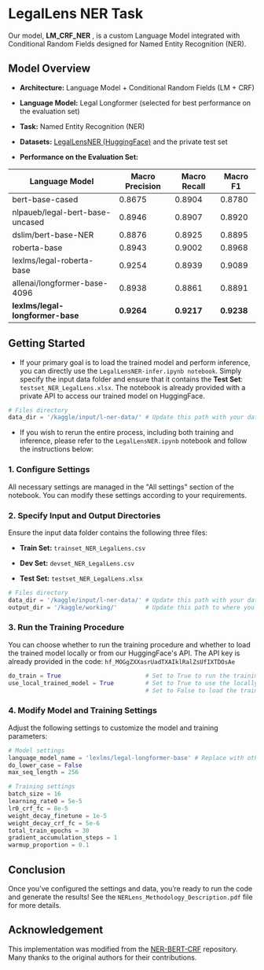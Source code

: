# LegalLens NER Task 
Our model, **LM_CRF_NER** , is a custom Language Model integrated with Conditional Random Fields designed for Named Entity Recognition (NER).
## Model Overview 
 
- **Architecture:**  Language Model + Conditional Random Fields (LM + CRF)
 
- **Language Model:**  Legal Longformer (selected for best performance on the evaluation set)
 
- **Task:**  Named Entity Recognition (NER)
 
- **Datasets:**  [LegalLensNER (HuggingFace)](https://huggingface.co/datasets/darrow-ai/LegalLensNER) and the private test set
 
- **Performance on the Evaluation Set:**

| Language Model | Macro Precision | Macro Recall | Macro F1 | 
| --- | --- | --- | --- | 
| bert-base-cased | 0.8675 | 0.8904 | 0.8780 | 
| nlpaueb/legal-bert-base-uncased | 0.8946 | 0.8907 | 0.8920 | 
| dslim/bert-base-NER | 0.8876 | 0.8925 | 0.8895 | 
| roberta-base | 0.8943 | 0.9002 | 0.8968 | 
| lexlms/legal-roberta-base | 0.9254 | 0.8939 | 0.9089 | 
| allenai/longformer-base-4096 | 0.8938 | 0.8861 | 0.8891 | 
| **lexlms/legal-longformer-base** | **0.9264** | **0.9217** | **0.9238** |

## Getting Started 

- If your primary goal is to load the trained model and perform inference, you can directly use the `LegalLensNER-infer.ipynb notebook`. Simply specify the input data folder and ensure that it contains the **Test Set**: `testset_NER_LegalLens.xlsx`. The notebook is already provided with a private API to access our trained model on HuggingFace.


```python
# Files directory
data_dir = '/kaggle/input/l-ner-data/' # Update this path with your data directory containing the 'testset_NER_LegalLens.xlsx' test set.
```


- If you wish to rerun the entire process, including both training and inference, please refer to the `LegalLensNER.ipynb` notebook and follow the instructions below:

### 1. Configure Settings 

All necessary settings are managed in the "All settings" section of the notebook. You can modify these settings according to your requirements.

### 2. Specify Input and Output Directories 

Ensure the input data folder contains the following three files:
 
- **Train Set:**  `trainset_NER_LegalLens.csv`
 
- **Dev Set:**  `devset_NER_LegalLens.csv`
 
- **Test Set:**  `testset_NER_LegalLens.xlsx`


```python
# Files directory
data_dir = '/kaggle/input/l-ner-data/' # Update this path with your data directory containing the train, dev, and test sets.
output_dir = '/kaggle/working/'        # Update this path to where you want to save the model checkpoints.
```

### 3. Run the Training Procedure 

You can choose whether to run the training procedure and whether to load the trained model locally or from our HuggingFace's API. The API key is already provided in the code: ```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```


```python
do_train = True                        # Set to True to run the training procedure.
use_local_trained_model = True         # Set to True to use the locally trained model.
                                       # Set to False to load the trained model from Hugging Face. If do_train == False, this will be set to False.
```

### 4. Modify Model and Training Settings 

Adjust the following settings to customize the model and training parameters:


```python
# Model settings
language_model_name = 'lexlms/legal-longformer-base' # Replace with other language models from Hugging Face if desired.
do_lower_case = False
max_seq_length = 256

# Training settings
batch_size = 16
learning_rate0 = 5e-5
lr0_crf_fc = 8e-5
weight_decay_finetune = 1e-5
weight_decay_crf_fc = 5e-6
total_train_epochs = 30
gradient_accumulation_steps = 1
warmup_proportion = 0.1
```

## Conclusion 

Once you’ve configured the settings and data, you’re ready to run the code and generate the results! 
See the ```NERLens_Methodology_Description.pdf``` file for more details.

## Acknowledgement 
This implementation was modified from the [NER-BERT-CRF](https://github.com/Louis-udm/NER-BERT-CRF)  repository. Many thanks to the original authors for their contributions.
